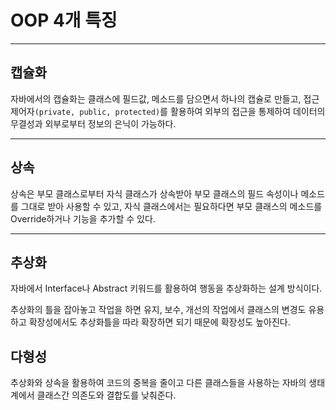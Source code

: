 # OOP 4개 특징

---

## 캡슐화
자바에서의 캡슐화는 클래스에 필드값, 메소드를 담으면서 하나의 캡슐로 만들고,
접근 제어자`(private, public, protected)`를 활용하여 외부의 접근을 통제하여
데이터의 무결성과 외부로부터 정보의 은닉이 가능하다.

---

## 상속
상속은 부모 클래스로부터 자식 클래스가 상속받아 부모 클래스의 필드 속성이나 메소드를 그대로 받아 사용할 수 있고,
자식 클래스에서는 필요하다면 부모 클래스의 메소드를 Override하거나 기능을 추가할 수 있다.

---

## 추상화

자바에서 Interface나 Abstract 키워드를 활용하여 행동을 추상화하는 설계 방식이다.

추상화의 틀을 잡아놓고 작업을 하면 유지, 보수, 개선의 작업에서 클래스의 변경도 유용하고
확장성에서도 추상화틀을 따라 확장하면 되기 때문에 확장성도 높아진다.

## 다형성

추상화와 상속을 활용하여 코드의 중복을 줄이고 다른 클래스들을 사용하는 자바의 생태계에서 클래스간 의존도와 결합도를 낮춰준다.
